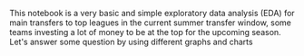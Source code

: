 This notebook is a very basic and simple exploratory data analysis (EDA) for main transfers to top leagues in the current summer transfer window, some teams investing a lot of money to be at the top for the upcoming season. Let's answer some question by using different graphs and charts 
